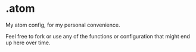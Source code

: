 .atom
===
My atom config, for my personal convenience.

Feel free to fork or use any of the functions or configuration that might end up
here over time.
